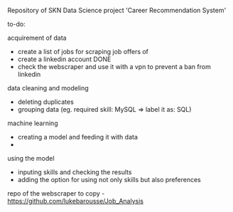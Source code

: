 Repository of SKN Data Science project 'Career Recommendation System'

to-do:

acquirement of data
- create a list of jobs for scraping job offers of
- create a linkedin account DONE
- check the webscraper and use it with a vpn to prevent a ban from linkedin

data cleaning and modeling
- deleting duplicates
- grouping data (eg. required skill: MySQL => label it as: SQL)

machine learning
- creating a model and feeding it with data
- 

using the model
- inputing skills and checking the results
- adding the option for using not only skills but also preferences



repo of the webscraper to copy - https://github.com/lukebarousse/Job_Analysis
